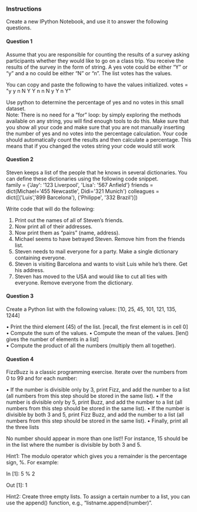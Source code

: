 ### Instructions

Create a new IPython Notebook, and use it to answer the following questions. 

#### Question 1 

Assume that you are responsible for counting the results of a survey asking participants whether they would like to go on a class trip.  You receive the results of the survey in the form of string.  A yes vote could be either “Y” or “y” and a no could be either “N” or “n”.  The list votes has the values. 
 
You can copy and paste the following to have the values initialized.
votes = "y y n N Y Y n n N y Y n Y"

Use python to determine the percentage of yes and no votes in this small dataset.  
Note:  There is no need for a “for” loop: by simply exploring the methods available on any string, you will find enough tools to do this.
 Make sure that you show all your code and make sure that you are not manually inserting the number of yes and no votes into the percentage calculation.  Your code should automatically count the results and then calculate a percentage.  This means that if you changed the votes string your code would still work

#### Question 2 

Steven keeps a list of the people that he knows in several dictionaries.  You can define these dictionaries using the following code snippet.  
family = {'Jay': '123 Liverpool', 'Lisa': '567 Anfield'}
friends = dict(Michael='455 Newcastle', Didi='321 Munich')
colleagues = dict([('Luis','899 Barcelona'), ('Philippe', '332 Brazil')])

Write code that will do the following:
1.	 Print out the names of all of Steven’s friends.
2.	Now print all of their addresses.
3.	Now print them as “pairs” (name, address).
4.	Michael seems to have betrayed Steven.  Remove him from the friends list.
5.	Steven needs to mail everyone for a party.  Make a single dictionary containing everyone.
6.	Steven is visiting Barcelona and wants to visit Luis while he’s there.  Get his address.
7.	Steven has moved to the USA and would like to cut all ties with everyone.  Remove everyone from the dictionary.   

#### Question 3

Create a Python list with the following values: [10, 25, 45, 101, 121, 135, 1244]

•	Print the third element (45) of the list. [recall, the first element is in cell 0]
•	Compute the sum of the values. 
•	Compute the mean of the values. [len() gives the number of elements in a list]     
•	Compute the product of all the numbers (multiply them all together). 


#### Question 4 

FizzBuzz is a classic programming exercise. Iterate over the numbers from 0 to 99 and for each number:

•	If the number is divisible only by 3, print Fizz, and add the number to a list (all numbers from this step should be stored in the same list).
•	If the number is divisible only by 5, print Buzz, and add the number to a list (all numbers from this step should be stored in the same list).
•	If the number is divisible by both 3 and 5, print Fizz Buzz, and add the number to a list (all numbers from this step should be stored in the same list).
•	Finally, print all the three lists

No number should appear in more than one list!! For instance, 15 should be in the list where the number is divisible by both 3 and 5.

Hint1: The modulo operator which gives you a remainder is the percentage sign, %. For example:

In [1]: 5 % 2

Out [1]: 1

Hint2: Create three empty lists. To assign a certain number to a list, you can use the append() function, e.g., “listname.append(number)”.

